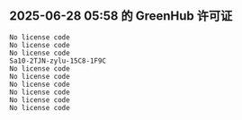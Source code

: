 ## 2025-06-28 05:58 的 GreenHub 许可证
```
No license code
No license code
No license code
Sa10-2TJN-zylu-15C8-1F9C
No license code
No license code
No license code
No license code
No license code
No license code
```
